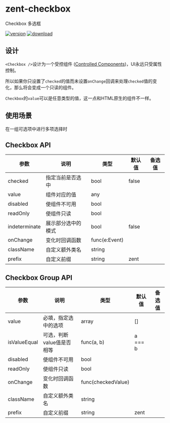 # zent-checkbox

Checkbox 多选框

[![version][version-image]][download-url]
[![download][download-image]][download-url]

## 设计

`<Checkbox />`设计为一个受控组件 ([Controlled Components][controlled-components])，UI永远只受属性控制。

所以如果你只设置了`checked`的值而未设置`onChange`回调来处理`checked`值的变化，那么将会变成一个只读的组件。

`Checkbox`的`value`可以是任意类型的值，这一点和HTML原生的组件不一样。

## 使用场景

在一组可选项中进行多项选择时


## Checkbox API

| 参数            | 说明               | 类型             | 默认值      | 备选值      |
| ---------     | ----------------    | --------------  | -------- | -------- |
| checked       | 指定当前是否选中       | bool            | false    |          |
| value         | 组件对应的值          | any             |          |         |
| disabled      | 使组件不可用          | bool            |          |          |
| readOnly      | 使组件只读            | bool            |          |          |
| indeterminate | 展示部分选中的模式     | bool            | false     |          |
| onChange      | 变化时回调函数         | func(e:Event)   |          |          |
| className     | 自定义额外类名         | string          |          |          |
| prefix        | 自定义前缀            | string          |  zent     |          |

## Checkbox Group API

| 参数        | 说明                 | 类型                 | 默认值      | 备选值    |
| --------- | ----------------      | --------------     | --------    | -------- |
| value     | 必填，指定选中的选项          | array<any>          |    []       |          |
| isValueEqual | 可选，判断value值是否相等  | func(a, b)          |   a === b   |          |
| disabled  | 使组件不可用            | bool               |              |         |
| readOnly  | 使组件只读              | bool               |             |          |
| onChange  | 变化时回调函数          | func(checkedValue)  |             |          |
| className | 自定义额外类名          | string              |             |          |
| prefix    | 自定义前缀              | string             | zent        |           |


[version-image]: http://npm.qima-inc.com/badge/v/@youzan/zent-checkbox.svg?style=flat-square
[download-image]: http://npm.qima-inc.com/badge/d/@youzan/zent-checkbox.svg?style=flat-square
[download-url]: http://npm.qima-inc.com/package/@youzan/zent-checkbox
[controlled-components]: https://facebook.github.io/react/docs/forms.html#controlled-components
